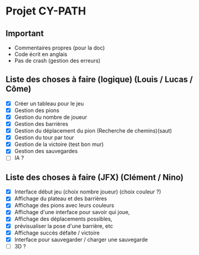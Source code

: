 # Projet CY-PATH

## Important

- Commentaires propres (pour la doc)
- Code écrit en anglais
- Pas de crash (gestion des erreurs)

## Liste des choses à faire (logique) (Louis / Lucas / Côme)

- [X] Créer un tableau pour le jeu
- [X] Gestion des pions
- [X] Gestion du nombre de joueur
- [X] Gestion des barrières
- [X] Gestion du déplacement du pion (Recherche de chemins)(saut)
- [X] Gestion du tour par tour
- [X] Gestion de la victoire (test bon mur)
- [X] Gestion des sauvegardes
- [ ] IA ?

## Liste des choses à faire (JFX) (Clément / Nino)
- [X] Interface début jeu (choix nombre joueur) (choix couleur ?)
- [X] Affichage du plateau et des barrières
- [X] Affichage des pions avec leurs couleurs
- [X] Affichage d'une interface pour savoir qui joue,
- [X] Affichage des déplacements possibles, 
- [X] prévisualiser la pose d'une barrière, etc
- [X] Affichage succès défaite / victoire
- [X] Interface pour sauvegarder / charger une sauvegarde
- [ ] 3D ?
